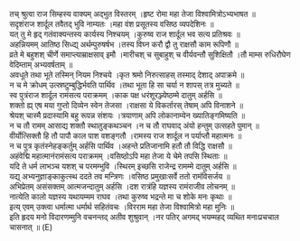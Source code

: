 

  
तच् श्रुत्वा राज सिम्हस्य वाक्यम् अद्भुत विस्तरम् ।हृष्ट रोमा महा तेजा विश्वामित्रोऽभ्यभाषत  ॥   
सदृशंराज शार्दूल तवैतद् भुवि नाम्यतः ।महा वंश प्रसूतस्य वसिष्ठ व्यपदेशिनः  ॥   
यत् तु मे हृद् गतंवाक्यन्तस्य कार्यस्य निश्चयम् ।कुरुष्व राज शार्दूल भव सत्य प्रतिश्रवः  ॥   
अहन्नियमम् आतिष्ठ सिध्द्य् अर्थम्पुरुषर्षभ ।तस्य विघ्न करौ द्वौ तु राक्षसौ काम रूपिणौ  ॥   
व्रते मे बहुशश् चीर्णे समाप्त्याम्राक्षसाव् इमौ ।मारीचश् च सुबाहुश् च वीर्यवन्तौ सुशिक्षितौ ।तौ माम्स रुधिरौघेण वेदिम्ताम् अभ्यवर्षताम्  ॥   
अवधूते तथा भूते तस्मिन् नियम निश्चये ।कृत श्रमो निरुत्साहस् तस्माद् देशाद् अपाक्रमे  ॥   
न च मे क्रोधम् उत्स्रष्टुम्बुद्धिर्भवति पार्थिव ।तथा भूता हि सा चर्या न शापस् तत्र मुच्यते  ॥   
स्व पुत्रंराज शार्दूल रामंसत्य पराक्रमम् ।काक पक्ष धरंशूरञ्ज्येष्ठम्मे दातुम् अर्हसि  ॥   
शक्तो ह्य् एष मया गुप्तो दिव्येन स्वेन तेजसा ।राक्षसा ये विकर्तारस् तेषाम् अपि विनाशने  ॥   
श्रेयश् चास्मै प्रदास्यामि बहु रूपन्न संशयः ।त्रयाणाम् अपि लोकानाम्येन ख्यातिङ्गमिष्यति  ॥   
न च तौ रामम् आसाद्य शक्तौ स्थातुङ्कथञ्चन ।न च तौ राघवाद् अंयो हन्तुम् उत्सहते पुमान्  ॥   
वीर्योत्सिक्तौ हि तौ पापौ काल पाश वशङ्गतौ ।रामस्य राज शार्दूल न पर्याप्तौ महात्मनः  ॥   
न च पुत्र कृतंस्नेहङ्कर्तुम् अर्हसि पार्थिव ।अहन्ते प्रतिजानामि हतौ तौ विद्धि राक्षसौ  ॥   
अहंवेद्मि महात्मानंरामंसत्य पराक्रमम् ।वसिष्ठोऽपि महा तेजा ये चेमे तपसि स्थिताः  ॥   
यदि ते धर्म लाभञ्च यशश् च परमम्भुवि ।स्थिरम् इच्छसि राजेन्द्र रामम्मे दातुम् अर्हसि  ॥   
यद्य् अभ्यनुज्ञाङ्काकुत्स्थ ददते तव मन्त्रिणः ।वसिष्ठ प्रमुखाःसर्वे ततो रामंविसर्जय  ॥   
अभिप्रेतम् असंसक्तम् आत्मजन्दातुम् अर्हसि ।दश रात्रंहि यज्ञस्य रामंराजीव लोचनम्  ॥   
नात्येति कालो यज्ञस्य यथायम्मम राघव ।तथा कुरुष्व भद्रन्ते मा च शोके मनः कृथाः  ॥   
इत्य् एवम् उक्त्वा धर्मात्मा धर्मार्थ सहितंवचः ।विरराम महा तेजा विश्वामित्रो महा मुनिः  ॥   
इति हृदय मनो विदारणम्मुनि वचनन्तद् अतीव शुश्रुवान् ।नर पतिर् अगमद् भयम्महद् व्यथित मनाःप्रचचाल चासनात्  ॥ (E)  
